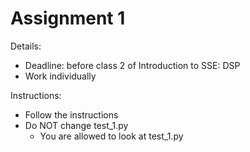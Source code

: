 # Assignment 1
Details:
- Deadline: before class 2 of Introduction to SSE: DSP
- Work individually

Instructions:
- Follow the instructions
- Do NOT change test_1.py
    - You are allowed to look at test_1.py